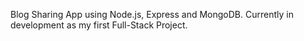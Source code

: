 Blog Sharing App using Node.js, Express and MongoDB. Currently in development as my first Full-Stack Project.
